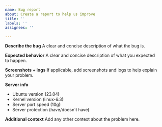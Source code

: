```yaml
---
name: Bug report
about: Create a report to help us improve
title: ''
labels: ''
assignees: ''

---
```


**Describe the bug**
A clear and concise description of what the bug is.

**Expected behavior**
A clear and concise description of what you expected to happen.

**Screenshots + logs**
If applicable, add screenshots and logs to help explain your problem.

**Server info**
- Ubuntu version (23.04)
- Kernel version (linux-6.3)
- Server port speed (10g)
- Server protection (have/doesn't have)

**Additional context**
Add any other context about the problem here.
